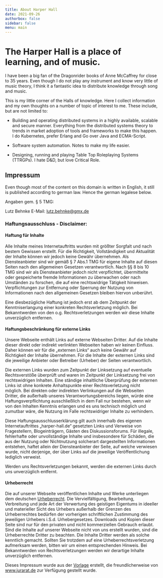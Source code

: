 ```yaml
---
title: About Harper Hall
date: 2021-09-26
authorbox: false
sidebar: false
menu: main
---
```


# The Harper Hall is a place of learning, and of music.

I have been a big fan of the Dragonrider books of Anne McCaffrey for
close to 35 years. Even though I do not play any instrument and know
very little of music theory, I think it a fantastic idea to distribute
knowledge through song and music.

This is my little corner of the Halls of knowledge. Here I collect
information and my own thoughts on a number of topic of interest to
me. These include, but are not limited to:

* Building and operating distributed systems in a highly available,
  scalable and secure manner. Everything from the distributed systems
  theory to trends in market adoption of tools and frameworks to make
  this happen. I do Kubernetes, prefer Erlang and Go over Java and
  ECMA-Script. 
  
* Software system automation. Notes to make my life easier.

* Designing, running and playing Table Top Roleplaying Systems
  (TTRGPs). I hate D&D, but love Critical Role.
  
  
## Impressum

Even though most of the content on this domain is written in English,
it still is published according to german law. Hence the german
legalese below.

Angaben gem. § 5 TMG:

Lutz Behnke
E-Mail: lutz.behnke@gmx.de

### Haftungsausschluss - Disclaimer:

#### Haftung für Inhalte

Alle Inhalte meines Internetauftritts wurden mit größter Sorgfalt und
nach bestem Gewissen erstellt. Für die Richtigkeit, Vollständigkeit
und Aktualität der Inhalte können wir jedoch keine Gewähr
übernehmen. Als Diensteanbieter sind wir gemäß § 7 Abs.1 TMG für
eigene Inhalte auf diesen Seiten nach den allgemeinen Gesetzen
verantwortlich. Nach §§ 8 bis 10 TMG sind wir als Diensteanbieter
jedoch nicht verpflichtet, übermittelte oder gespeicherte fremde
Informationen zu überwachen oder nach Umständen zu forschen, die auf
eine rechtswidrige Tätigkeit hinweisen. Verpflichtungen zur Entfernung
oder Sperrung der Nutzung von Informationen nach den allgemeinen
Gesetzen bleiben hiervon unberührt.

Eine diesbezügliche Haftung ist jedoch erst ab dem Zeitpunkt der
Kenntniserlangung einer konkreten Rechtsverletzung möglich. Bei
Bekanntwerden von den o.g. Rechtsverletzungen werden wir diese Inhalte
unverzüglich entfernen.

#### Haftungsbeschränkung für externe Links

Unsere Webseite enthält Links auf externe Webseiten Dritter. Auf die
Inhalte dieser direkt oder indirekt verlinkten Webseiten haben wir
keinen Einfluss. Daher können wir für die „externen Links“ auch keine
Gewähr auf Richtigkeit der Inhalte übernehmen. Für die Inhalte der
externen Links sind die jeweilige Anbieter oder Betreiber (Urheber)
der Seiten verantwortlich.

Die externen Links wurden zum Zeitpunkt der Linksetzung auf eventuelle
Rechtsverstöße überprüft und waren im Zeitpunkt der Linksetzung frei
von rechtswidrigen Inhalten. Eine ständige inhaltliche Überprüfung der
externen Links ist ohne konkrete Anhaltspunkte einer Rechtsverletzung
nicht möglich. Bei direkten oder indirekten Verlinkungen auf die
Webseiten Dritter, die außerhalb unseres Verantwortungsbereichs
liegen, würde eine Haftungsverpflichtung ausschließlich in dem Fall
nur bestehen, wenn wir von den Inhalten Kenntnis erlangen und es uns
technisch möglich und zumutbar wäre, die Nutzung im Falle
rechtswidriger Inhalte zu verhindern.

Diese Haftungsausschlusserklärung gilt auch innerhalb des eigenen
Internetauftrittes „harper-hall.de“ gesetzten Links und Verweise von
Fragestellern, Blogeinträgern, Gästen des Diskussionsforums. Für
illegale, fehlerhafte oder unvollständige Inhalte und insbesondere für
Schäden, die aus der Nutzung oder Nichtnutzung solcherart
dargestellten Informationen entstehen, haftet allein der
Diensteanbieter der Seite, auf welche verwiesen wurde, nicht
derjenige, der über Links auf die jeweilige Veröffentlichung lediglich
verweist.

Werden uns Rechtsverletzungen bekannt, werden die externen Links durch
uns unverzüglich entfernt.

#### Urheberrecht

Die auf unserer Webseite veröffentlichen Inhalte und Werke unterliegen
dem deutschen
[Urheberrecht](http://www.gesetze-im-internet.de/bundesrecht/urhg/gesamt.pdf). Die
Vervielfältigung, Bearbeitung, Verbreitung und jede Art der Verwertung
des geistigen Eigentums in ideeller und materieller Sicht des Urhebers
außerhalb der Grenzen des Urheberrechtes bedürfen der vorherigen
schriftlichen Zustimmung des jeweiligen Urhebers
i.S.d. Urhebergesetzes. Downloads und Kopien dieser Seite sind nur für
den privaten und nicht kommerziellen Gebrauch erlaubt. Sind die
Inhalte auf unserer Webseite nicht von uns erstellt wurden, sind die
Urheberrechte Dritter zu beachten. Die Inhalte Dritter werden als
solche kenntlich gemacht. Sollten Sie trotzdem auf eine
Urheberrechtsverletzung aufmerksam werden, bitten wir um einen
entsprechenden Hinweis. Bei Bekanntwerden von Rechtsverletzungen
werden wir derartige Inhalte unverzüglich entfernen.

Dieses Impressum wurde aus der
[Vorlage](http://www.jurarat.de/muster-impressum) erstellt, die
freundlicherweise von www.jurarat.de zur Verfügung gestellt wurde.
  


